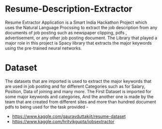# Resume-Description-Extractor

Resume Extractor Application is a Smart India Hackathon Project which uses the Natural Language Procssing to extract the job description from any documents of job posting such as newspaper clipping, pdfs , advertisement, or any other job posting document. The Library that played a major role in this project is Spacy library
that extracts the major keywords using the pre-trained neural networks.

# Dataset
The datasets that are imported is used to extract the major keywords that are used in job posting and for different Categories such as for Salary, Position, Data of joining and many more. The First Dataset is imported for some major keywords and categories, And the another one is made by the team that are created from different sites and more than hundred document pdfs to being used for the task provided - 
 
 * https://www.kaggle.com/gauravduttakiit/resume-dataset
 * https://www.kaggle.com/hritvikgupta/jobsextractor

